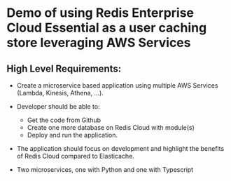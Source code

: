 # Demo of using Redis Enterprise Cloud Essential as a user caching store leveraging AWS Services


## High Level Requirements:

- Create a microservice based application using multiple AWS Services (Lambda, Kinesis, Athena, ...).
- Developer should be able to:

   - Get the code from Github
   - Create one more database on Redis Cloud with module(s)
   - Deploy and run the application.

- The application should focus on development and highlight the benefits of Redis Cloud compared to Elasticache.
- Two microservices, one with Python and one with Typescript

